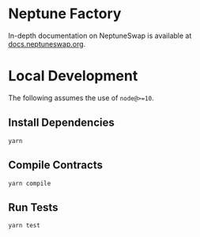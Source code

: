 # Neptune Factory

In-depth documentation on NeptuneSwap is available at [docs.neptuneswap.org](https://docs.neptuneswap.org/).

# Local Development

The following assumes the use of `node@>=10`.

## Install Dependencies

`yarn`

## Compile Contracts

`yarn compile`

## Run Tests

`yarn test`
